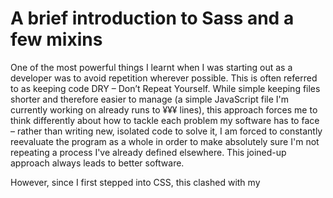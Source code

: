 # A brief introduction to Sass and a few mixins

One of the most powerful things I learnt when I was starting out as a developer was to avoid repetition wherever possible. This is often referred to as keeping code DRY – Don’t Repeat Yourself. While simple keeping files shorter and therefore easier to manage (a simple JavaScript file I'm currently working on already runs to ¥¥¥ lines), this approach forces me to think differently about how to tackle each problem my software has to face – rather than writing new, isolated code to solve it, I am forced to constantly reevaluate the program as a whole in order to make absolutely sure I'm not repeating a process I've already defined elsewhere. This joined-up approach always leads to better software.

However, since I first stepped into CSS, this clashed with my